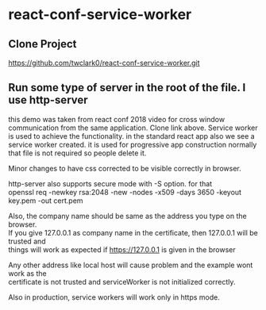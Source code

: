 # react-conf-service-worker

## Clone Project
https://github.com/twclark0/react-conf-service-worker.git


## Run some type of server in the root of the file. I use http-server
this demo was taken from react conf 2018 video for cross window communication from the
same application. Clone link above. Service worker is used to achieve the functionality. in the standard 
react app also we see a service worker created. it is used for progressive app construction
normally that file is not required so people delete it.

Minor changes to have css corrected to be visible correctly in browser. 

http-server also supports secure mode with -S option. for that   
 openssl req -newkey rsa:2048 -new -nodes -x509 -days 3650 -keyout key.pem -out cert.pem
    
Also, the company name should be same as the address you type on the browser.   
If you give 127.0.0.1 as company name in the certificate, then 127.0.0.1 will be trusted and    
things will work as expected if https://127.0.0.1 is given in the browser   

Any other address like local host will cause problem and the example wont work as the    
certificate is not trusted and serviceWorker is not initialized correctly.   

Also in production, service workers will work only in https mode.      
 


